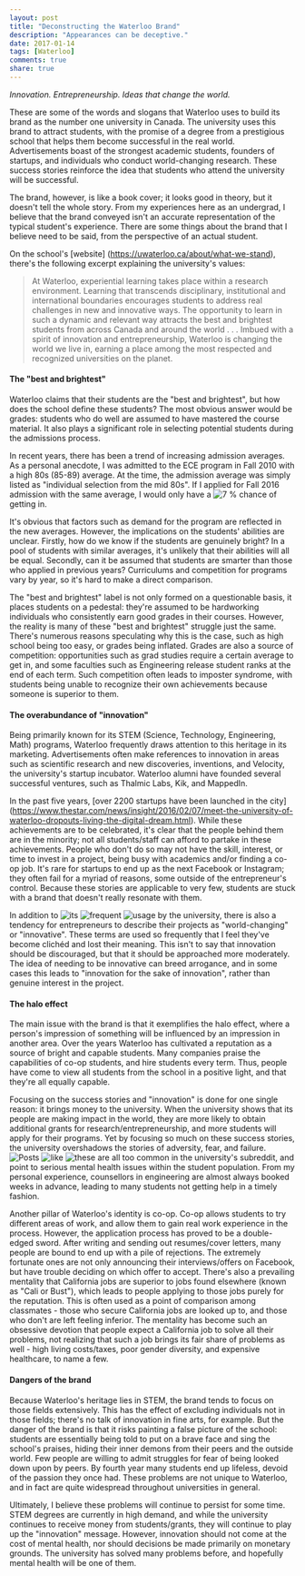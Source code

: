 ```yaml
---
layout: post
title: "Deconstructing the Waterloo Brand"
description: "Appearances can be deceptive."
date: 2017-01-14
tags: [Waterloo]
comments: true
share: true
---
```


*Innovation. Entrepreneurship. Ideas that change the world.* 

These are some of the words and slogans that Waterloo uses to build its brand as the number one university in Canada. The university uses this brand to attract students, with the promise of a degree from a prestigious school that helps them become successful in the real world. Advertisements boast of the strongest academic students, founders of startups, and individuals who conduct world-changing research. These success stories reinforce the idea that students who attend the university will be successful.

The brand, however, is like a book cover; it looks good in theory, but it doesn't tell the whole story. From my experiences here as an undergrad, I believe that the brand conveyed isn't an accurate representation of the typical student's experience. There are some things about the brand that I believe need to be said, from the perspective of an actual student.

On the school's [website] (https://uwaterloo.ca/about/what-we-stand), there's the following excerpt explaining the university's values:

> At Waterloo, experiential learning takes place within a research environment. Learning that transcends disciplinary, institutional and international boundaries encourages students to address real challenges in new and innovative ways. The opportunity to learn in such a dynamic and relevant way attracts the best and brightest students from across Canada and around the world . . . Imbued with a spirit of innovation and entrepreneurship, Waterloo is changing the world we live in, earning a place among the most respected and recognized universities on the planet. 

#### The "best and brightest"

Waterloo claims that their students are the "best and brightest", but how does the school define these students? The most obvious answer would be grades: students who do well are assumed to have mastered the course material. It also plays a significant role in selecting potential students during the admissions process.

In recent years, there has been a trend of increasing admission averages. As a personal anecdote, I was admitted to the ECE program in Fall 2010 with a high 80s (85-89) average. At the time, the admission average was simply listed as "individual selection from the mid 80s". If I applied for Fall 2016 admission with the same average, I would only have a ![7 % chance](/images/admissionaverages.png "Admission average") of getting in. 

It's obvious that factors such as demand for the program are reflected in the new averages. However, the implications on the students' abilities are unclear. Firstly, how do we know if the students are genuinely bright? In a pool of students with similar averages, it's unlikely that their abilities will all be equal. Secondly, can it be assumed that students are smarter than those who applied in previous years? Curriculums and competition for programs vary by year, so it's hard to make a direct comparison.

The "best and brightest" label is not only formed on a questionable basis, it places students on a pedestal: they're assumed to be hardworking individuals who consistently earn good grades in their courses. However, the reality is many of these "best and brightest" struggle just the same. There's numerous reasons speculating why this is the case, such as high school being too easy, or grades being inflated. Grades are also a source of competition: opportunities such as grad studies require a certain average to get in, and some faculties such as Engineering release student ranks at the end of each term. Such competition often leads to imposter syndrome, with students being unable to recognize their own achievements because someone is superior to them.

#### The overabundance of "innovation"

Being primarily known for its STEM (Science, Technology, Engineering, Math) programs, Waterloo frequently draws attention to this heritage in its marketing. Advertisements often make references to innovation in areas such as scientific research and new discoveries, inventions, and Velocity, the university's startup incubator. Waterloo alumni have founded several successful ventures, such as Thalmic Labs, Kik, and MappedIn. 

In the past five years, [over 2200 startups have been launched in the city] (https://www.thestar.com/news/insight/2016/02/07/meet-the-university-of-waterloo-dropouts-living-the-digital-dream.html). While these achievements are to be celebrated, it's clear that the people behind them are in the minority; not all students/staff can afford to partake in these achievements. People who don't do so may not have the skill, interest, or time to invest in a project, being busy with academics and/or finding a co-op job. It's rare for startups to end up as the next Facebook or Instagram; they often fail for a myriad of reasons, some outside of the entrepreneur's control. Because these stories are applicable to very few, students are stuck with a brand that doesn't really resonate with them.

In addition to ![its](/images/innovation1.png "Innovation email 1") ![frequent](/images/innovation2.png "Innovation email 2") ![usage](/images/innovation3.png "Innovation email 3") by the university, there is also a tendency for entrepreneurs to describe their projects as "world-changing" or "innovative". These terms are used so frequently that I feel they've become clichéd and lost their meaning. This isn't to say that innovation should be discouraged, but that it should be approached more moderately. The idea of needing to be innovative can breed arrogance, and in some cases this leads to "innovation for the sake of innovation", rather than genuine interest in the project.

#### The halo effect

The main issue with the brand is that it exemplifies the halo effect, where a person's impression of something will be influenced by an impression in another area. Over the years Waterloo has cultivated a reputation as a source of bright and capable students. Many companies praise the capabilities of co-op students, and hire students every term. Thus, people have come to view all students from the school in a positive light, and that they're all equally capable. 

Focusing on the success stories and "innovation" is done for one single reason: it brings money to the university. When the university shows that its people are making impact in the world, they are more likely to obtain additional grants for research/entrepreneurship, and more students will apply for their programs. Yet by focusing so much on these success stories, the university overshadows the stories of adversity, fear, and failure. ![Posts](/images/mentalhealth.png "Mental Health Post 1") ![like](/images/mentalhealth2.png "Mental Health Post 2") ![these](/images/mentalhealth3.png "Mental Health Post 3") are all too common in the university's subreddit, and point to serious mental health issues within the student population. From my personal experience, counsellors in engineering are almost always booked weeks in advance, leading to many students not getting help in a timely fashion. 

Another pillar of Waterloo's identity is co-op. Co-op allows students to try different areas of work, and allow them to gain real work experience in the process. However, the application process has proved to be a double-edged sword. After writing and sending out resumes/cover letters, many people are bound to end up with a pile of rejections. The extremely fortunate ones are not only announcing their interviews/offers on Facebook, but have trouble deciding on which offer to accept. There's also a prevailing mentality that California jobs are superior to jobs found elsewhere (known as "Cali or Bust"), which leads to people applying to those jobs purely for the reputation. This is often used as a point of comparison among classmates - those who secure California jobs are looked up to, and those who don't are left feeling inferior. The mentality has become such an obsessive devotion that people expect a California job to solve all their problems, not realizing that such a job brings its fair share of problems as well - high living costs/taxes, poor gender diversity, and expensive healthcare, to name a few. 

#### Dangers of the brand

Because Waterloo's heritage lies in STEM, the brand tends to focus on those fields extensively. This has the effect of excluding individuals not in those fields; there's no talk of innovation in fine arts, for example. But the danger of the brand is that it risks painting a false picture of the school: students are essentially being told to put on a brave face and sing the school's praises, hiding their inner demons from their peers and the outside world. Few people are willing to admit struggles for fear of being looked down upon by peers. By fourth year many students end up lifeless, devoid of the passion they once had. These problems are not unique to Waterloo, and in fact are quite widespread throughout universities in general. 

Ultimately, I believe these problems will continue to persist for some time. STEM degrees are currently in high demand, and while the university continues to receive money from students/grants, they will continue to play up the "innovation" message. However, innovation should not come at the cost of mental health, nor should decisions be made primarily on monetary grounds. The university has solved many problems before, and hopefully mental health will be one of them.

